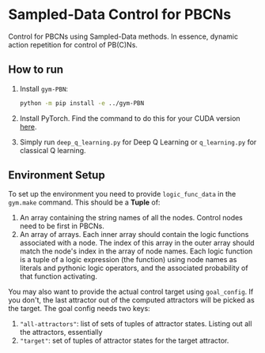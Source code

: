 # Sampled-Data Control for PBCNs

Control for PBCNs using Sampled-Data methods. In essence, dynamic action repetition for control of PB(C)Ns.

## How to run

1. Install `gym-PBN`:

    ```sh
    python -m pip install -e ../gym-PBN
    ```

2. Install PyTorch. Find the command to do this for your CUDA version [here](https://pytorch.org/get-started/locally/).
3. Simply run `deep_q_learning.py` for Deep Q Learning or `q_learning.py` for classical Q learning.

## Environment Setup

To set up the environment you need to provide `logic_func_data` in the `gym.make` command. This should be a **Tuple** of:

1. An array containing the string names of all the nodes. Control nodes need to be first in PBCNs.
2. An array of arrays. Each inner array should contain the logic functions associated with a node. The index of this array in the outer array should match the node's index in the array of node names. Each logic function is a tuple of a logic expression (the function) using node names as literals and pythonic logic operators, and the associated probability of that function activating.

You may also want to provide the actual control target using `goal_config`. If you don't, the last attractor out of the computed attractors will be picked as the target. The goal config needs two keys:

1. `"all-attractors"`: list of sets of tuples of attractor states. Listing out all the attractors, essentially
2. `"target"`: set of tuples of attractor states for the target attractor.
